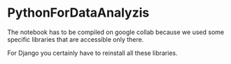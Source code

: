 # PythonForDataAnalyzis

The notebook has to be compiled on google collab because we used some specific libraries that are accessible only there.

For Django you certainly have to reinstall all these libraries.

